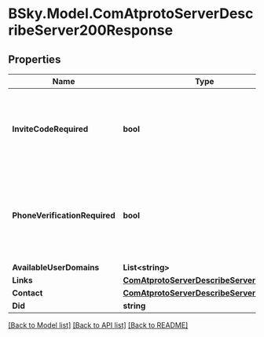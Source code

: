# BSky.Model.ComAtprotoServerDescribeServer200Response

## Properties

Name | Type | Description | Notes
------------ | ------------- | ------------- | -------------
**InviteCodeRequired** | **bool** | If true, an invite code must be supplied to create an account on this instance. | [optional] 
**PhoneVerificationRequired** | **bool** | If true, a phone verification token must be supplied to create an account on this instance. | [optional] 
**AvailableUserDomains** | **List&lt;string&gt;** |  | 
**Links** | [**ComAtprotoServerDescribeServerLinks**](ComAtprotoServerDescribeServerLinks.md) |  | [optional] 
**Contact** | [**ComAtprotoServerDescribeServerContact**](ComAtprotoServerDescribeServerContact.md) |  | [optional] 
**Did** | **string** |  | 

[[Back to Model list]](../README.md#documentation-for-models) [[Back to API list]](../README.md#documentation-for-api-endpoints) [[Back to README]](../README.md)

